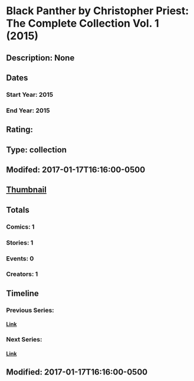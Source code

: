 # Black Panther by Christopher Priest: The Complete Collection Vol. 1 (2015)
## Description: None
## Dates
### Start Year: 2015
### End Year: 2015
## Rating: 
## Type: collection
## Modifed: 2017-01-17T16:16:00-0500
## [Thumbnail](http://i.annihil.us/u/prod/marvel/i/mg/b/40/image_not_available.jpg)
## Totals
### Comics: 1
### Stories: 1
### Events: 0
### Creators: 1
## Timeline
### Previous Series: 
#### [Link]()
### Next Series: 
#### [Link]()
## Modified: 2017-01-17T16:16:00-0500